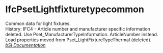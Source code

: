 IfcPsetLightfixturetypecommon
=============================
Common data for light fixtures.  
History: IFC4 - Article number and manufacturer specific information deleted.
Use Pset_ManufacturerTypeInformation. ArticleNumber instead. Load properties
moved from Pset_LightFixtureTypeThermal (deleted).  
[ _bSI
Documentation_](https://standards.buildingsmart.org/IFC/DEV/IFC4_2/FINAL/HTML/schema/ifcelectricaldomain/pset/pset_lightfixturetypecommon.htm)


